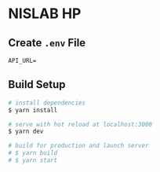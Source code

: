 # NISLAB HP

## Create `.env` File

```.env
API_URL=
```

## Build Setup

```bash
# install dependencies
$ yarn install

# serve with hot reload at localhost:3000
$ yarn dev

# build for production and launch server
# $ yarn build
# $ yarn start
```
